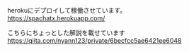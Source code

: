 herokuにデプロイして稼働させています。<br>
https://spachatx.herokuapp.com/

こちらにちょっとした解説を載せています<br>
https://qiita.com/nyann123/private/6becfcc5ae6421ee6048
